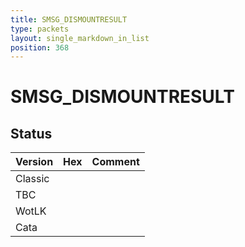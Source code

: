 ```yaml
---
title: SMSG_DISMOUNTRESULT
type: packets
layout: single_markdown_in_list
position: 368
---
```


# SMSG_DISMOUNTRESULT

## Status

Version | Hex | Comment
---------- | ---------- | ---------- 
Classic |  |  
TBC |  |  
WotLK |  |  
Cata |  |  
